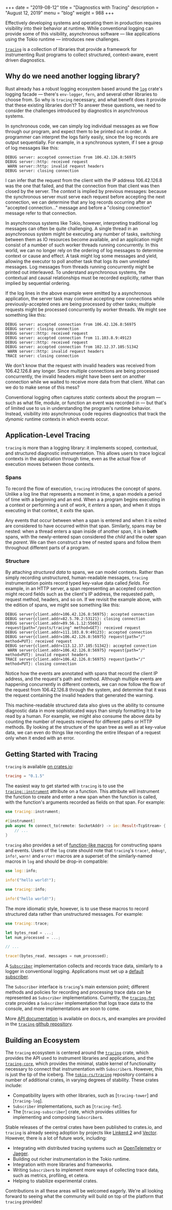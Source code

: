 +++
date = "2019-08-12"
title = "Diagnostics with Tracing"
description = "August 12, 2019"
menu = "blog"
weight = 988
+++

Effectively developing systems and operating them in production requires
visibility into their behavior at runtime. While conventional logging can
provide some of this visibility, asynchronous software &mdash; like applications
using the Tokio runtime &mdash; introduces new challenges.

[`tracing`][tracing-crates] is a collection of libraries that provide a framework
for instrumenting Rust programs to collect structured, context-aware, event
driven diagnostics.

## Why do we need another logging library?

Rust already has a robust logging ecosystem based around the
[`log`][log-crates] crate's logging facade &mdash; there's `env-logger`, `fern`,
and several other libraries to choose from. So why is `tracing` necessary, and
what benefit does it provide that these existing libraries don't? To answer
these questions, we need to consider the challenges introduced by diagnostics in
asynchronous systems.

In synchronous code, we can simply log individual messages as we flow through
our program, and expect them to be printed out in order. A programmer can
interpret the logs fairly easily, since the log records are output
sequentially. For example, in a synchronous system, if I see a group of log
messages like this:

```plain
DEBUG server: accepted connection from 106.42.126.8:56975
DEBUG server::http: received request
 WARN server::http: invalid request headers
DEBUG server: closing connection
```

I can infer that the request from the client with the IP address 106.42.126.8 was
the one that failed, and that the connection from that client was then closed by
the server. The _context_ is implied by previous messages: because the
synchronous server must serve each request before accepting the next connection,
we can determine that any log records occurring after an "accepted
connection..." message and before a "closing connection" message refer to that
connection.

In asynchronous systems like Tokio, however, interpreting traditional log
messages can often be quite challenging. A single thread in an asynchronous
system might be executing any number of tasks, switching between them as IO
resources become available, and an application might consist of a number of such
worker threads running concurrently. In this world, we can no longer rely on the
ordering of log messages to determine context or cause and effect. A task might
log some messages and yield, allowing the executor to poll another task that
logs its own unrelated messages. Log messages from threads running concurrently
might be printed out interleaved. To understand asynchronous systems, the
contextual and causal relationships must be recorded explicitly, rather than
implied by sequential ordering.

If the log lines in the above example were emitted by a asynchronous
application, the server task may continue accepting new
connections while previously-accepted ones are being processed by other tasks; multiple
requests might be processed concurrently by worker threads. We might see
something like this:

```plain
DEBUG server: accepted connection from 106.42.126.8:56975
DEBUG server: closing connection
DEBUG server::http: received request
DEBUG server: accepted connection from 11.103.8.9:49123
DEBUG server::http: received request
DEBUG server: accepted connection from 102.12.37.105:51342
 WARN server::http: invalid request headers
TRACE server: closing connection
```

We don't know that the request with invalid headers was received from
106.42.126.8 any longer. Since multiple connections are being processed
concurrently, the invalid headers might have been sent on another connection
while we waited to receive more data from that client. What can we do to make
sense of this mess?

Conventional logging often captures _static_ contexts about the program &mdash;
such as what file, module, or function an event was recorded in &mdash; but
that's of limited use to us in understanding the program's runtime behavior.
Instead, visibility into asynchronous code requires diagnostics that track the
_dynamic_ runtime contexts in which events occur.

## Application-Level Tracing

`tracing` is more than a logging library: it implements scoped, contextual, and
structured diagnostic instrumentation. This allows users to trace logical
contexts in the application through time, even as the actual flow of execution moves
between those contexts.

### Spans

To record the flow of execution, `tracing` introduces the concept of _spans_. Unlike a log
line that represents a moment in time, a span models a period of time with a
beginning and an end. When a a program begins executing in a context or performing
a unit of work, it _enters_ a span, and when it stops executing in that context,
it _exits_ the span.

Any events that occur between when a span is entered and when it is exited are
considered to have occurred within that span. Similarly,
spans may be nested: when a thread enters a span inside of another span, it
is in **both** spans, with the newly-entered span considered the _child_ and the
outer span the _parent_. We can then construct a tree of nested spans and follow
them throughout different parts of a program.

### Structure

By attaching _structured data_ to spans, we can model contexts. Rather than
simply recording unstructured, human-readable messages, `tracing`
instrumentation points record typed key-value data called _fields_. For example,
in an HTTP server, a span representing an accepted connection might record fields
such as the client's IP address, the requested path, request method, headers,
and so on. If we revisit the example above, with the edition of spans, we might
see something like this:

```plain
DEBUG server{client.addr=106.42.126.8:56975}: accepted connection
DEBUG server{client.addr=82.5.70.2:53121}: closing connection
DEBUG server{client.addr=89.56.1.12:55601} request{path="/posts/tracing" method=GET}: received request
DEBUG server{client.addr=111.103.8.9:49123}: accepted connection
DEBUG server{client.addr=106.42.126.8:56975} request{path="/" method=PUT}: received request
DEBUG server{client.addr=113.12.37.105:51342}: accepted connection
 WARN server{client.addr=106.42.126.8:56975} request{path="/" method=PUT}: invalid request headers
TRACE server{client.addr=106.42.126.8:56975} request{path="/" method=PUT}: closing connection
```

Notice how the events are annotated with spans that record the client IP
address, and the request's path and method. Although multiple events are
happening concurrently in different contexts, we can now follow the flow of the
request from 106.42.126.8 through the system, and determine that it was the
request containing the invalid headers that generated the warning.

This machine-readable structured data also gives us the ability to consume diagnostic
data in more sophisticated ways than simply formatting it to be read by a human.
For example, we might also consume the above data by counting the number of
requests recieved for different paths or HTTP methods. By looking at the
structure of the span tree as well as at key-value data, we can even do things
like recording the entire lifespan of a request only when it ended with an
error.

## Getting Started with Tracing

`tracing` is available [on crates.io][tracing-crates]:
```toml
tracing = "0.1.5"
```

The easiest way to get started with `tracing` is to use the
[`tracing::instrument`][inst] attribute on a function. This attribute will
instrument the function to create and enter a new span when the function is
called, with the function's arguments recorded as fields on that span. For
example:

```rust
use tracing::instrument;

#[instrument]
pub async fn connect_to(remote: SocketAddr) -> io::Result<TcpStream> {
    // ...
}
```

`tracing` also provides a set of [function-like macros][macros] for constructing
spans and events. Users of the `log` crate should note that `tracing`'s
`trace!`, `debug!`, `info!`, `warn!` and `error!` macros are a superset of the
similarly-named macros in `log` and should be drop-in compatible:

```rust
use log::info;

info!("hello world!");
```

```rust
use tracing::info;

info!("hello world!");
```

The more idiomatic style, however, is to use these macros to record structured
data rather than unstructured messages. For example:

```rust
use tracing::trace;

let bytes_read = ...;
let num_processed = ...;

// ...

trace!(bytes_read, messages = num_processed);
```

A [`Subscriber`][subscriber] implementation collects and records trace data,
similarly to a logger in conventional logging. Applications must set up a
[default subscriber][default-sub].

The `Subscriber` interface is `tracing`'s main extension point; different
methods and policies for recording and processing trace data can be represented
as `Subscriber` implementations. Currently, the [`tracing-fmt`][fmt-crates] crate
provides a `Subscriber` implementation that logs trace data to
the console, and more implementations are soon to come.

More [API documentation][docs] is available on docs.rs, and examples are
provided in the [`tracing` github repository][github].

[inst]: https://docs.rs/tracing-attributes/latest/tracing_attributes/attr.instrument.html
[macros]: https://docs.rs/tracing/0.1.5/tracing/#macros
[subscriber]: https://docs.rs/tracing/0.1.5/tracing/trait.Subscriber.html
[default-sub]: https://docs.rs/tracing/0.1.5/tracing/dispatcher/index.html#setting-the-default-subscriber
[fmt-crates]: https://crates.io/crates/tracing-fmt/

## Building an Ecosystem

The `tracing` ecosystem is centered around the [`tracing`][tracing-crates] crate,
which provides the API used to instrument libraries and applications, and the
[`tracing-core`][core-crates], which provides the minimal, stable kernel of
functionality necessary to connect that instrumentation with `Subscriber`s.
However, this is just the tip of the iceberg. The [`tokio-rs/tracing`][github]
repository contains a number of additional crates, in varying degrees of
stability. These crates include:

* Compatibility layers with other libraries, such as [`tracing-tower`] and
  [`tracing-log`].
* `Subscriber` implementations, such as [`tracing-fmt`].
* The [`tracing-subscriber`] crate, which provides utilities for implementing
  and composing `Subscriber`s.

Stable releases of the central crates have been published to crates.io, and
`tracing` is already seeing adoption by projects like [Linkerd 2][linkerd] and
[Vector][vector]. However, there is a lot of future work, including:

* Integrating with distributed tracing systems such as [OpenTelemetry] or
  [Jaeger].
* Building out richer instrumentation in the Tokio runtime.
* Integration with more libraries and frameworks.
* Writing `Subscriber`s to implement more ways of collecting trace data, such as
  metrics, profiling, et cetera.
* Helping to stabilize experimental crates.

Contributions in all these areas will be welcomed eagerly. We're all looking
forward to seeing what the community will build on top of the platform
that `tracing` provides!

[linkerd]: https://github.com/linkerd/linkerd2-proxy
[vector]: https://github.com/timberio/vector
[OpenTelemetry]: https://opentelemetry.io/
[Jaeger]: https://www.jaegertracing.io/
[core-crates]: https://crates.io/crates/tracing-crates

[tracing-crates]: https://crates.io/crates/tracing
[log-crates]: https://crates.io/crates/log
[docs]: https://docs.rs/tracing/0.1.5/tracing/
[github]: https://github.com/tokio-rs/tracing
